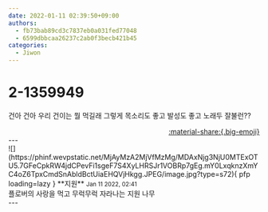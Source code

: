 ```yaml
---
date: 2022-01-11 02:39:50+09:00
authors:
  - fb73bab89cd3c7837eb0a031fed77048
  - 6599dbbcaa26237c2ab0f3becb421b45
categories:
  - Jiwon
---
```


# 2-1359949

<div class="post-container" markdown="1">
<div class="content-container md-sidebar__scrollwrap" markdown="1">

건아 건아 우리 건이는 뭘 먹길래 그렇게 목소리도 좋고 발성도 좋고 노래두 잘불런??

</div>
</div>

<div style="text-align: right;" markdown="1">
<a href="https://weverse.io/fromis9/fanpost/2-1359949" style="text-align: right;">:material-share:{.big-emoji}</a>
</div>
---

<div class="comments-container md-sidebar__scrollwrap" markdown="1">
<div class="comment" markdown="1">
<div class='id-container' markdown="1">
![](https://phinf.wevpstatic.net/MjAyMzA2MjVfMzMg/MDAxNjg3NjU0MTExOTU5.7GFeCpkRW4jdCPevFi1sgeF7S4XyLHRSJr1VOBRp7gEg.mY0LxqknzXmYC4oZ6TpxCmdSnAbldBctUiaEHQVjHkgg.JPEG/image.jpg?type=s72){ pfp loading=lazy }
**<span class="artist">지원</span>** <small>Jan 11 2022, 02:41</small><br>
</div>
<div class='comment-body' markdown="1">
플로버의 사랑을 먹고 무럭무럭 자라나는 지원 나무
</div>
</div>
</div>
---
